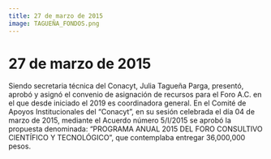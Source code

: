 ```yaml
---
title: 27 de marzo de 2015
image: TAGUEÑA_FONDOS.png
---
```


# 27 de marzo de 2015

Siendo secretaria técnica del Conacyt, Julia Tagueña Parga, presentó, aprobó y asignó el convenio de asignación de recursos para el Foro A.C. en el que desde iniciado el 2019 es coordinadora general. En el Comité de Apoyos Institucionales del “Conacyt”, en su sesión celebrada el día 04 de marzo de 2015, mediante el Acuerdo número 5/I/2015 se aprobó la propuesta denominada: “PROGRAMA ANUAL 2015 DEL FORO CONSULTIVO CIENTÍFICO Y TECNOLÓGICO”, que contemplaba entregar 36,000,000 pesos.
